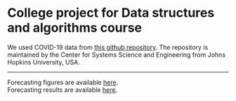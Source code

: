 # College project for Data structures and algorithms course 

We used COVID-19 data from [this github repository](https://github.com/CSSEGISandData/COVID-19).
The repository is maintained by the Center for Systems Science and Engineering from Johns Hopkins University, USA.

---

Forecasting figures are available [here](https://github.com/neuralmaticv/dsa-project_time-series-forecasting/tree/main/data/figures).  
Forecasting results are available [here](https://github.com/neuralmaticv/dsa-project_time-series-forecasting/tree/main/data/results).
